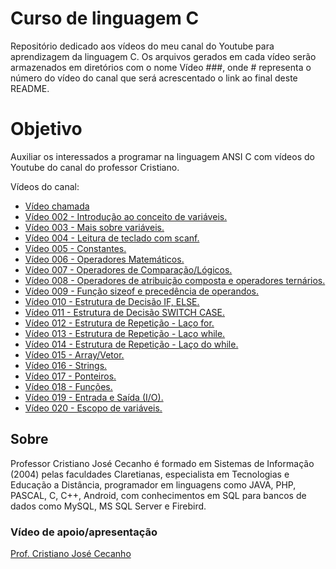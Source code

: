 # Curso de linguagem C

Repositório dedicado aos vídeos do meu canal do Youtube para aprendizagem da linguagem C. Os arquivos gerados em cada vídeo serão armazenados em diretórios com o nome Vídeo ###, onde # representa o número do vídeo do canal que será acrescentado o link ao final deste README.

<h1> Objetivo </h1>
<p> Auxiliar os interessados a programar na linguagem ANSI C com vídeos do Youtube do canal do professor Cristiano.

<p> Vídeos do canal: </p>
<ul>
  <li><a href="https://www.youtube.com/live/AqX_BI40fyY?feature=share">Vídeo chamada</a></li>
  <li><a href="https://youtu.be/UfGoIp9WZgE">Vídeo 002 - Introdução ao conceito de variáveis.</a></li>
  <li><a href="https://youtu.be/zBj1bbyz1Hk">Vídeo 003 - Mais sobre variáveis.</a></li>
  <li><a href="https://youtu.be/BDHw02VDW7c">Vídeo 004 - Leitura de teclado com scanf.</a></li>
  <li><a href="https://youtu.be/cTmCHKQDRPA">Vídeo 005 - Constantes.</a></li>
  <li><a href="https://youtu.be/uVddNLy3G3Y">Vídeo 006 - Operadores Matemáticos.</a>
  <li><a href="https://youtu.be/ZM3jxX3IkDc">Vídeo 007 - Operadores de Comparação/Lógicos.</a></li>
  <li><a href="https://youtu.be/1XWKoLBhsDo">Vídeo 008 - Operadores de atribuição composta e operadores ternários.</a></li>
  <li><a href="https://youtu.be/Ix-mQt8UV7M">Vídeo 009 - Função sizeof e precedência de operandos.</a></li>
  <li><a href="https://youtu.be/qL_7S_OHkAg">Vídeo 010 - Estrutura de Decisão IF, ELSE.</a></li>
  <li><a href="https://youtu.be/exTboMQk2vQ">Vídeo 011 - Estrutura de Decisão SWITCH CASE.</a></li>
  <li><a href="https://youtu.be/Vtufm-cFDKI">Vídeo 012 - Estrutura de Repetição - Laço for.</a></li>
  <li><a href="https://youtu.be/oAxafxfDln0">Vídeo 013 - Estrutura de Repetição - Laço while.</a></li>
  <li><a href="https://youtu.be/d75kyFfLlw0">Vídeo 014 - Estrutura de Repetição - Laço do while.</a></li>
  <li><a href="https://youtu.be/JPYStwMgjio">Vídeo 015 - Array/Vetor.</a></li>
  <li><a href="https://youtu.be/e2I1I09PWxc">Vídeo 016 - Strings.</a></li>
  <li><a href="https://youtu.be/oa4Iv3mEcNA">Vídeo 017 - Ponteiros.</a></li>
  <li><a href="https://youtu.be/NZVBlLQQMHk">Vídeo 018 - Funções.</a></li>
  <li><a href="https://youtu.be/nziND_2uJgg">Vídeo 019 - Entrada e Saída (I/O).</a></li>
  <li><a href="https://youtu.be/duXk_jVKgn0">Vídeo 020 - Escopo de variáveis.</a></li>
</ul>

<h2> Sobre </h2>
<p> Professor Cristiano José Cecanho é formado em Sistemas de Informação (2004) pelas faculdades Claretianas, especialista em Tecnologias e Educação a Distância, programador em linguagens como JAVA, PHP, PASCAL, C, C++, Android, com conhecimentos em SQL para bancos de dados como MySQL, MS SQL Server e Firebird.

<h3>Vídeo de apoio/apresentação</h3>
<a href="https://www.youtube.com/user/crispdg">Prof. Cristiano José Cecanho</a>
